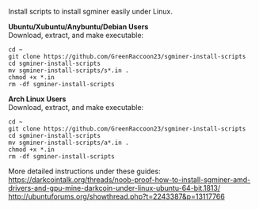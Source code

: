 Install scripts to install sgminer easily under Linux.  

**Ubuntu/Xubuntu/Anybuntu/Debian Users**  
Download, extract, and make executable:  
```
cd ~  
git clone https://github.com/GreenRaccoon23/sgminer-install-scripts  
cd sgminer-install-scripts  
mv sgminer-install-scripts/s*.in .  
chmod +x *.in  
rm -df sgminer-install-scripts  
```
  
**Arch Linux Users**  
Download, extract, and make executable:  
```
cd ~  
git clone https://github.com/GreenRaccoon23/sgminer-install-scripts  
cd sgminer-install-scripts  
mv sgminer-install-scripts/a*.in .  
chmod +x *.in  
rm -df sgminer-install-scripts  
```
  
More detailed instructions under these guides:  
https://darkcointalk.org/threads/noob-proof-how-to-install-sgminer-amd-drivers-and-gpu-mine-darkcoin-under-linux-ubuntu-64-bit.1813/
http://ubuntuforums.org/showthread.php?t=2243387&p=13117766